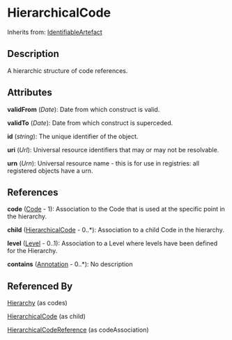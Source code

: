 
# HierarchicalCode

Inherits from: [IdentifiableArtefact](../Base/IdentifiableArtefact.md)



## Description

A hierarchic structure of code references.


## Attributes

**validFrom** (*Date*): Date from which construct is valid.

**validTo** (*Date*): Date from which construct is superceded.

**id** (*string*): The unique identifier of the object.

**uri** (*Url*): Universal resource identifiers that may or may not be resolvable.

**urn** (*Urn*): Universal resource name - this is for use in registries: all registered objects have a urn.



## References

**code** ([Code](../Codelists/Code.md) - 1): Association to the Code that is used at the specific point in the hierarchy.

**child** ([HierarchicalCode](HierarchicalCode.md) - 0..*): Association to a child Code in the hierarchy.

**level** ([Level](Level.md) - 0..1): Association to a Level where levels have been defined for the Hierarchy.

**contains** ([Annotation](../Base/Annotation.md) - 0..*): No description



## Referenced By

[Hierarchy](Hierarchy.md) (as codes)

[HierarchicalCode](HierarchicalCode.md) (as child)

[HierarchicalCodeReference](../HybridCodelistMap/HierarchicalCodeReference.md) (as codeAssociation)


